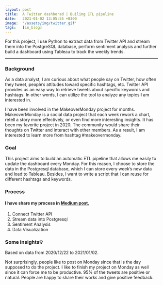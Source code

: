 ```yaml
---
layout: post
title:  A Twitter dashborad | Builing ETL pipeline
date:   2021-01-02 13:05:55 +0300
image:  '/assets/img/twitter.gif'
tags:   [in_blog]
---
```


For this project, I use Python to extract data from Twitter API and stream them into the PostgreSQL database, perform sentiment analysis and further build a dashboard using Tableau to track the weekly trends.

---

### Background
As a data analyst, I am curious about what people say on Twitter, how often they tweet, people’s attitudes toward specific hashtags, etc. Twitter API provides us an easy way to retrieve tweets about specific keywords and hashtags. In other words, I can utilize the tool to analyze any topics I am interested in.

I have been involved in the MakeoverMonday project for months. MakeoverMonday is a social data project that each week rework a chart, retell a story more effectively, or even find more interesting insights. It has been my favorite project in 2020. The community would share their thoughts on Twitter and interact with other members. As a result, I am interested to learn more from hashtag #makeovermonday.

### Goal
This project aims to build an automatic ETL pipeline that allows me easily to update the dashboard every Monday. For this reason, I choose to store the data in the Postgresql database, which I can store every week’s new data and load to Tableau. Besides, I want to write a script that I can reuse for different hashtags and keywords.

### Process

#### I have share my process in <a href="https://thejasmine.medium.com/how-i-built-a-twitter-dashboard-4d5d0e53c36c" target="_blank" > Medium post.</a>
1. Connect Twitter API
2. Stream data into Postgresql
3. Sentiment Analysis
4. Data Visualization


### Some insights💡
Based on data from 2020/12/22 to 2021/01/02.


Not surprisingly, people like to post on Monday since that is the day supposed to do the project. I like to finish my project on Monday as well since it can force me to be productive.
95% of the tweets are positive or natural. People are happy to share their works and give positive feedback.

